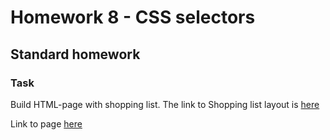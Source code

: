 # Homework 8 - CSS selectors

## Standard homework
### Task 
Build HTML-page with shopping list. The link to Shopping list layout is [here](https://www.figma.com/file/mcLMf5qIXLwyzmTEoEiFK1/CSS-Dinner-shoping-list?node-id=0%3A1)

Link to page [here](https://ruslana-p.github.io/Beetroot_Academy_Homeworks/Homework-8_CSS-selectors/index.html)